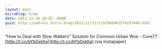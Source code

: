 ```yaml
---
layout: post
microblog: true
date: 2011-12-30 20:02 -0400
guid: http://padraic.micro.blog/2011/12/31/t152902462578237440.html
---
```

"How to Deal with Slow Walkers" Solution for Common Urban Woe - Core77 [http://t.co/bYb0xkha](http://t.co/bYb0xkha) (via Instapaper)
